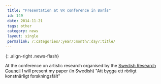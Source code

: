 ```yaml
---
 title: "Presentation at VR conference in Borås"
 id: 149
 date: 2014-11-21
 tags: other
 category: news
 layout: single
 permalink: /:categories/:year/:month/:day/:title/
---
```

![image-right](/assets/images/spacer.gif){: .align-right .news-flash}

At the conference on artistic research organised by the <a href="http://www.vr.se">Swedish Research Council</a> I will present my paper (in Swedish) "Att bygga ett rörligt konstnärligt forskningsfält"


